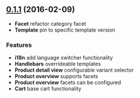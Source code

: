 <a name="0.1.1"></a>
## [0.1.1](https://github.com/sphereio/commercetools-sunrise-php/compare/v0.1.0...v0.1.1) (2016-02-09)

* **Facet** refactor category facet
* **Template** pin to specific template version


<a name="0.1.0"></a>

### Features
* **i18n** add language switcher functionality
* **Handlebars** overrideable templates
* **Product detail view** configurable variant selector
* **Product overview** supports facets
* **Product overview** facets can be configured
* **Cart** base cart functionality
